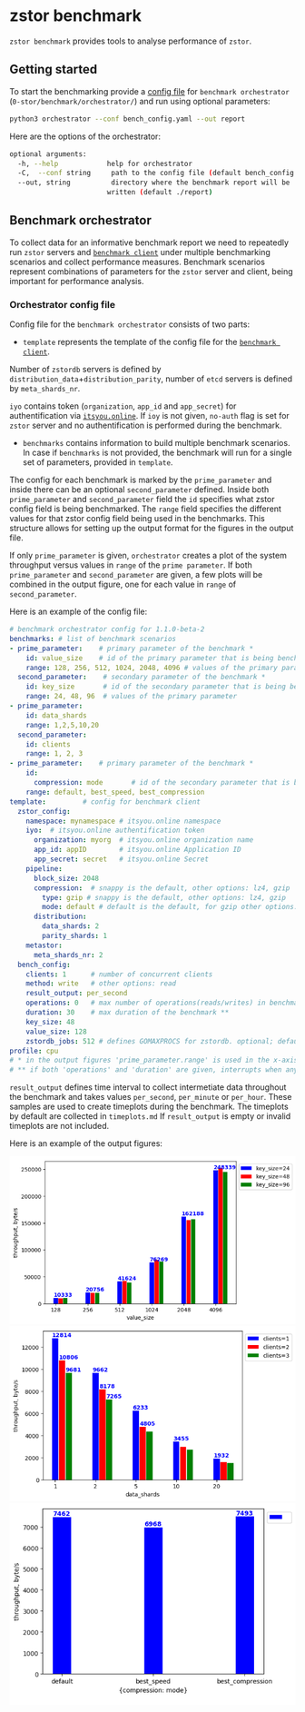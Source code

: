 # zstor benchmark

`zstor benchmark` provides tools to analyse performance of `zstor`.

## Getting started

To start the benchmarking provide a [config file](#orchestrator-config-file) for `benchmark orchestrator` (`0-stor/benchmark/orchestrator/`) and run using optional parameters:
``` bash
python3 orchestrator --conf bench_config.yaml --out report
```

Here are the options of the orchestrator:
``` bash
optional arguments:
  -h, --help            help for orchestrator
  -C,  --conf string     path to the config file (default bench_config.yaml)
  --out, string          directory where the benchmark report will be
                        written (default ./report)
```

## Benchmark orchestrator
  
To collect data for an informative benchmark report we need to repeatedly run `zstor` servers and [`benchmark client`](../cmd/zstorbench/README.md) under multiple benchmarking scenarios and collect performance measures. Benchmark scenarios represent combinations of parameters for the `zstor` server and client, being important for performance analysis.

### Orchestrator config file
Config file for the `benchmark orchestrator` consists of two parts:

  * `template` represents the template of the config file for the [`benchmark client`](../cmd/zstorbench/README.md). 

 Number of `zstordb` servers is defined by `distribution_data`+`distribution_parity`, number of `etcd` servers is defined by `meta_shards_nr`.

`iyo` contains token (`organization`, `app_id` and `app_secret`) for authentification via [`itsyou.online`](https://itsyou.online). If `ioy` is not given, `no-auth` flag is set for `zstor` server and no authentification is performed during the benchmark.

  * `benchmarks` contains information to build multiple benchmark scenarios. In case if `benchmarks` is not provided, the benchmark will run for a single set of parameters, provided in `template`.

 The config for each benchmark is marked by the `prime_parameter` and inside there can be an optional `second_parameter` defined. Inside both `prime_parameter` and `second_parameter` field the `id` specifies what zstor config field is being benchmarked. The `range` field specifies the different values for that zstor config field being used in the benchmarks. This structure allows for setting up the output format for the figures in the output file. 

 If only `prime_parameter` is given, `orchestrator` creates a plot of the system throughput versus values in `range` of the `prime parameter`.
If both `prime_parameter` and `second_parameter` are given, a few plots will be combined in the output figure, one for each value in `range` of `second_parameter`.

Here is an example of the config file:
``` yaml
# benchmark orchestrator config for 1.1.0-beta-2
benchmarks: # list of benchmark scenarios
- prime_parameter:    # primary parameter of the benchmark *
    id: value_size    # id of the primary parameter that is being benchmarked
    range: 128, 256, 512, 1024, 2048, 4096 # values of the primary parameter
  second_parameter:    # secondary parameter of the benchmark *
    id: key_size       # id of the secondary parameter that is being benchmarked
    range: 24, 48, 96  # values of the primary parameter
- prime_parameter:
    id: data_shards   
    range: 1,2,5,10,20
  second_parameter:
    id: clients
    range: 1, 2, 3
- prime_parameter:    # primary parameter of the benchmark *
    id:
      compression: mode       # id of the secondary parameter that is being benchmarked
    range: default, best_speed, best_compression    
template:         # config for benchmark client
  zstor_config:   
    namespace: mynamespace # itsyou.online namespace
    iyo:  # itsyou.online authentification token
      organization: myorg  # itsyou.online organization name
      app_id: appID        # itsyou.online Application ID
      app_secret: secret   # itsyou.online Secret
    pipeline:
      block_size: 2048 
      compression:  # snappy is the default, other options: lz4, gzip
        type: gzip # snappy is the default, other options: lz4, gzip
        mode: default # default is the default, for gzip other options: best_speed, best_compression
      distribution:
        data_shards: 2
        parity_shards: 1
    metastor:
      meta_shards_nr: 2
  bench_config:
    clients: 1      # number of concurrent clients
    method: write   # other options: read
    result_output: per_second
    operations: 0   # max number of operations(reads/writes) in benchmark **
    duration: 30    # max duration of the benchmark **
    key_size: 48
    value_size: 128
    zstordb_jobs: 512 # defines GOMAXPROCS for zstordb. optional; default 0
profile: cpu
# * in the output figures 'prime_parameter.range' is used in the x-axis, while 'second_parameter.range' enables multiplot.
# ** if both 'operations' and 'duration' are given, interrupts when any of them has reached the limit
```
`result_output` defines time interval to collect intermetiate data throughout the benchmark and takes values `per_second`, `per_minute` or `per_hour`. These samples are used to create timeplots during the benchmark. The timeplots by default are collected in `timeplots.md` If `result_output` is empty or invalid timeplots are not included.

Here is an example of the output figures:

![Fig](assets/fig1.png) 
![Fig](assets/fig2.png) 
![Fig](assets/fig3.png) 


